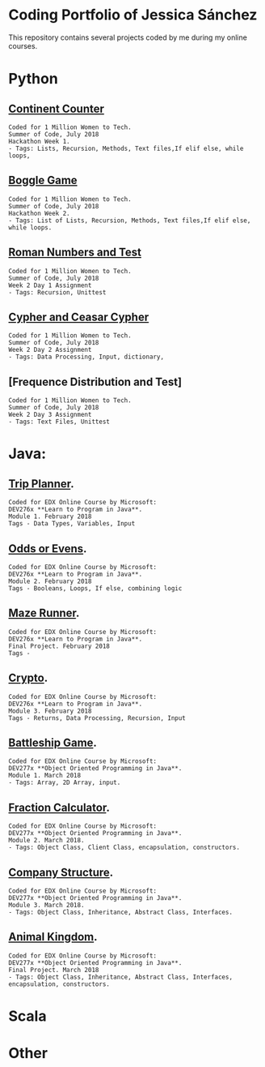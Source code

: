 # Coding Portfolio of Jessica Sánchez

This repository contains several projects coded by me during my online courses.

# Python

## [Continent Counter]()
	Coded for 1 Million Women to Tech.
	Summer of Code, July 2018
	Hackathon Week 1.
	- Tags: Lists, Recursion, Methods, Text files,If elif else, while loops, 

## [Boggle Game]()
	Coded for 1 Million Women to Tech.
	Summer of Code, July 2018
	Hackathon Week 2.
	- Tags: List of Lists, Recursion, Methods, Text files,If elif else, while loops.

## [Roman Numbers and Test]()
	Coded for 1 Million Women to Tech.
	Summer of Code, July 2018
	Week 2 Day 1 Assignment
	- Tags: Recursion, Unittest

## [Cypher and Ceasar Cypher]()
	Coded for 1 Million Women to Tech.
	Summer of Code, July 2018
	Week 2 Day 2 Assignment
	- Tags: Data Processing, Input, dictionary, 

## [Frequence Distribution and Test]
	Coded for 1 Million Women to Tech.
	Summer of Code, July 2018
	Week 2 Day 3 Assignment
	- Tags: Text Files, Unittest


# Java:

## [Trip Planner]().
	Coded for EDX Online Course by Microsoft:
	DEV276x **Learn to Program in Java**.
	Module 1. February 2018
	Tags - Data Types, Variables, Input

## [Odds or Evens]().
	Coded for EDX Online Course by Microsoft:
	DEV276x **Learn to Program in Java**.
	Module 2. February 2018
	Tags - Booleans, Loops, If else, combining logic

## [Maze Runner]().
	Coded for EDX Online Course by Microsoft:
	DEV276x **Learn to Program in Java**.
	Final Project. February 2018
	Tags -  

## [Crypto]().
	Coded for EDX Online Course by Microsoft:
	DEV276x **Learn to Program in Java**.
	Module 3. February 2018
	Tags - Returns, Data Processing, Recursion, Input

## [Battleship Game](https://github.com/JessSanchezC/BattleShip).
	Coded for EDX Online Course by Microsoft: 
	DEV277x **Object Oriented Programming in Java**.
	Module 1. March 2018
	- Tags: Array, 2D Array, input.

## [Fraction Calculator](https://github.com/JessSanchezC/FractionCalculator).
	Coded for EDX Online Course by Microsoft: 
	DEV277x **Object Oriented Programming in Java**.
	Module 2. March 2018.
	- Tags: Object Class, Client Class, encapsulation, constructors.

## [Company Structure](https://github.com/JessSanchezC/CompanyStructure).
	Coded for EDX Online Course by Microsoft: 
	DEV277x **Object Oriented Programming in Java**.
	Module 3. March 2018.
	- Tags: Object Class, Inheritance, Abstract Class, Interfaces.

## [Animal Kingdom](https://github.com/JessSanchezC/AnimalKingdom).
	Coded for EDX Online Course by Microsoft: 
	DEV277x **Object Oriented Programming in Java**.
	Final Project. March 2018
	- Tags: Object Class, Inheritance, Abstract Class, Interfaces, encapsulation, constructors.

# Scala

# Other


